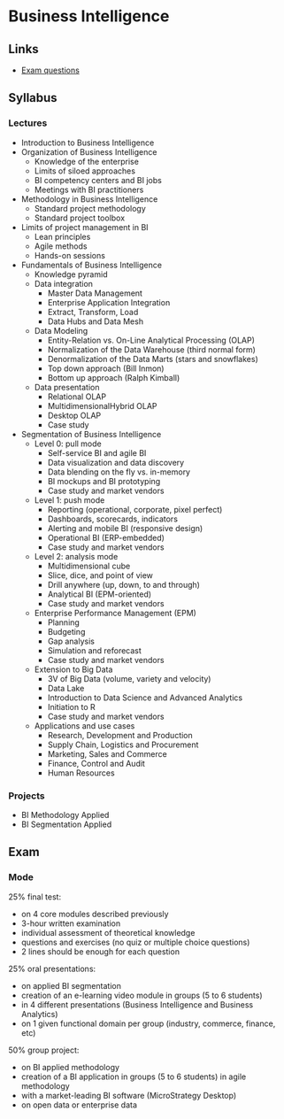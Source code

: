 # Business Intelligence

## Links

- [Exam questions](exam.md)

## Syllabus

### Lectures

- Introduction to Business Intelligence  
- Organization of Business Intelligence
    - Knowledge of the enterprise
    - Limits of siloed approaches
    - BI competency centers and BI jobs
    - Meetings with BI practitioners
- Methodology in Business Intelligence
    - Standard project methodology
    - Standard project toolbox
-  Limits of project management in BI
    - Lean principles
    - Agile methods
    - Hands-on sessions
- Fundamentals of Business Intelligence
    - Knowledge pyramid
    - Data integration
        - Master Data Management
        - Enterprise Application Integration
        - Extract, Transform, Load
        - Data Hubs and Data Mesh
    - Data Modeling
        - Entity-Relation vs. On-Line Analytical Processing (OLAP)
        - Normalization of the Data Warehouse (third normal form)
        - Denormalization of the Data Marts (stars and snowflakes)
        - Top down approach (Bill Inmon)
        - Bottom up approach (Ralph Kimball)
    - Data presentation
        - Relational OLAP
        - MultidimensionalHybrid OLAP
        - Desktop OLAP
        - Case study
- Segmentation of Business Intelligence
    -  Level 0: pull mode
        - Self-service BI and agile BI
        - Data visualization and data discovery
        - Data blending on the fly vs. in-memory
        - BI mockups and BI prototyping
        - Case study and market vendors
    - Level 1: push mode
        - Reporting (operational, corporate, pixel perfect)
        - Dashboards, scorecards, indicators
        - Alerting and mobile BI (responsive design)
        - Operational BI (ERP-embedded)
        - Case study and market vendors
     - Level 2: analysis mode
        - Multidimensional cube
        - Slice, dice, and point of view
        - Drill anywhere (up, down, to and through)
        - Analytical BI (EPM-oriented)
        - Case study and market vendors
    - Enterprise Performance Management (EPM)
        - Planning
        - Budgeting
        - Gap analysis
        - Simulation and reforecast
        - Case study and market vendors
    - Extension to Big Data
        - 3V of Big Data (volume, variety and velocity)
        - Data Lake
        - Introduction to Data Science and Advanced Analytics
        - Initiation to R
        - Case study and market vendors
    - Applications and use cases
        - Research, Development and Production
        - Supply Chain, Logistics and Procurement
        - Marketing, Sales and Commerce
        - Finance,  Control and Audit
        - Human Resources

### Projects

- BI Methodology Applied
- BI Segmentation Applied

## Exam

### Mode

25% final test:

- on 4 core modules described previously
- 3-hour written examination
- individual assessment of theoretical knowledge
- questions and exercises (no quiz or multiple choice questions)
- 2 lines should be enough for each question

25% oral presentations:

- on applied BI segmentation
- creation of an e-learning video module in groups (5 to 6 students)
- in 4 different presentations (Business Intelligence and Business Analytics)
- on 1 given functional domain per group (industry, commerce, finance, etc)

50% group project:

- on BI applied methodology
- creation of a BI application in groups (5 to 6 students) in agile methodology
- with a market-leading BI software (MicroStrategy Desktop)
- on open data or enterprise data
